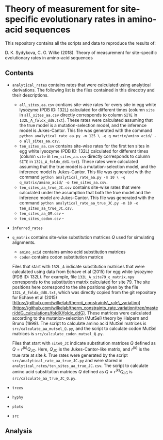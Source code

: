 
Theory of measurement for site-specific evolutionary rates in amino-acid sequences
==================================================================================

This repository contains all the scripts and data to reproduce the results of:

D. K. Sydykova, C. O. Wilke (2018). Theory of measurement for site-specific evolutionary rates in amino-acid sequences

Contents
--------

-   `analytical_rates` contains rates that were calculated using analytical derivations. The following list is the files contained in this direcotry and their descriptions.
    -   `all_sites_aa.csv` contians site-wise rates for every site in egg white lysozyme (PDB ID: 132L) calculated for different times (column `site` in `all_sites_aa.csv` directly corresponds to column `SITE` in `132L_A_foldx_ddG.txt`). These rates were calculated assuming that the true model is a mutation-selection model, and the inference model is Jukes-Cantor. This file was generated with the command `python analytical_rate_aa.py -m 125 \ -q q_matrix/amino_acid/ -o all_sites_aa.csv`.
    -   `ten_sites_aa.csv` contains site-wise rates for the first ten sites in egg white lysozyme (PDB ID: 132L) calculated for different times (column `site` in `ten_sites_aa.csv` directly corresponds to column `SITE` in `132L_A_foldx_ddG.txt`). These rates were calculated assuming that the true model is a mutation-selection model, and the inference model is Jukes-Cantor. This file was generated with the command `python analytical_rate_aa.py -m 10 \ -q q_matrix/amino_acid/ -o ten_sites_aa.csv`.
    -   `ten_sites_aa_true_JC.csv` contains site-wise rates that were calculated under the assumption that both the true model and the inference model are Jukes-Cantor. This file was generated with the command `python analytical_rate_aa_true_JC.py -m 10 -o ten_sites_aa_true_JC.csv`.
    -   `ten_sites_aa_QM.csv` -
    -   `ten_sites_codon.csv` -
-   `inferred_rates`
-   `q_matrix` contains site-wise substitution matrices *Q* used for simulating alignments.
    -   `amino_acid` contains amino acid substitution matrices
    -   `codon` contains codon substitution matrice

    Files that start with `132L_A` indicate substitution matrices that were calculated using data from Echave et al (2015) for egg white lysozyme (PDB ID: 132L). For example, file `132L_A_site79_q_matrix.npy` corresponds to the substitution matrix calculated for site 79. The site positions here correspond to the site positions given by the file `132L_A_foldx_ddG.txt`, which was directly copied from the git repository for Echave et al (2015) [https://github.com/wilkelab/therm\_constraints\_rate\_variation](https://github.com/wilkelab/therm_constraints_rate_variation/tree/master/ddG_calculations/foldX/foldx_ddG). These matrices were calculated according to the mutation-selection (MutSel) theory by Halpern and Bruno (1998). The script to calculate amino acid MutSel matrices is `src/calculate_aa_mutsel_Q.py`, and the script to calculate codon MutSel matrices is `src/calculate_codon_mutsel_Q.py`.

    Files that start with `site0_JC` indicate substitution matrices *Q* defined as *Q* = *r*<sup>(*k*)</sup>*Q*<sub>JC</sub>. Here, *Q*<sub>JC</sub> is the Jukes-Cantor-like matrix, and *r*<sup>(*k*)</sup> is the true rate at site *k*. True rates were generated by the script `src/analytical_rate_aa_true_JC.py` and were stored in `analytical_rates/ten_sites_aa_true_JC.csv`. The script to calculate amino acid substitution matrices *Q* defined as *Q* = *r*<sup>(*k*)</sup>*Q*<sub>JC</sub> is `src/calculate_aa_true_JC_Q.py`.

-   `trees`
-   `hyphy`
-   `plots`
-   `src`

Analysis
--------
